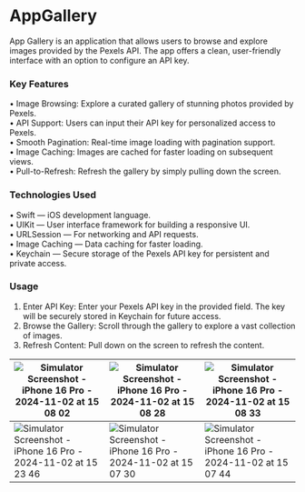 # AppGallery

App Gallery is an application that allows users to browse and explore images provided by the Pexels API. The app offers a clean, user-friendly interface with an option to configure an API key.


### Key Features

•	Image Browsing: Explore a curated gallery of stunning photos provided by Pexels.\
•	API Support: Users can input their API key for personalized access to Pexels.\
•	Smooth Pagination: Real-time image loading with pagination support.\
•	Image Caching: Images are cached for faster loading on subsequent views.\
•	Pull-to-Refresh: Refresh the gallery by simply pulling down the screen.

### Technologies Used

•	Swift — iOS development language.\
•	UIKit — User interface framework for building a responsive UI.\
•	URLSession — For networking and API requests.\
•	Image Caching — Data caching for faster loading.\
•	Keychain — Secure storage of the Pexels API key for persistent and private access.

### Usage

1.	Enter API Key: Enter your Pexels API key in the provided field. The key will be securely stored in Keychain for future access.
2.	Browse the Gallery: Scroll through the gallery to explore a vast collection of images.
3.	Refresh Content: Pull down on the screen to refresh the content.


| ![Simulator Screenshot - iPhone 16 Pro - 2024-11-02 at 15 08 02](https://github.com/user-attachments/assets/4f21842c-02f3-403d-ade6-3c2eddd324a4) | ![Simulator Screenshot - iPhone 16 Pro - 2024-11-02 at 15 08 28](https://github.com/user-attachments/assets/dfa3d84e-78db-4508-bbca-e1f96e7feb83) | ![Simulator Screenshot - iPhone 16 Pro - 2024-11-02 at 15 08 33](https://github.com/user-attachments/assets/fcf65d0f-b611-4d4c-b684-5d58eeeef4a3) |
|------------------------------------------|------------------------------------------|------------------------------------------|
| ![Simulator Screenshot - iPhone 16 Pro - 2024-11-02 at 15 23 46](https://github.com/user-attachments/assets/70c93695-ec3e-4c1b-b08a-e76cceab3df0) | ![Simulator Screenshot - iPhone 16 Pro - 2024-11-02 at 15 07 30](https://github.com/user-attachments/assets/b900e107-a1f3-4cfc-84d2-ed0bf37b6bd4) | ![Simulator Screenshot - iPhone 16 Pro - 2024-11-02 at 15 07 44](https://github.com/user-attachments/assets/ae3b601f-24f9-4835-baa4-77ea6a4b0128) | 
